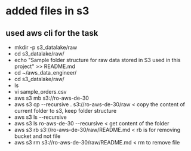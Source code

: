 # added files in s3
## used aws cli for the task
 - mkdir -p s3_datalake/raw
 - cd s3_datalake/raw/
 - echo "Sample folder structure for raw data stored in S3 used in this project" >> README.md
 - cd ~/aws_data_engineer/
 - cd s3_datalake/raw/
 - ls
 - vi sample_orders.csv
 - aws s3 mb s3://ro-aws-de-30
 - aws s3 cp --recursive . s3://ro-aws-de-30/raw < copy the content of current folder to s3, keep folder structure
 - aws s3 ls --recursive
 - aws s3 ls ro-aws-de-30 --recursive < get content of the folder
 - aws s3 rb s3://ro-aws-de-30/raw/README.md < rb is for removing bucket and not file
 - aws s3 rm s3://ro-aws-de-30/raw/README.md < rm to remove file
